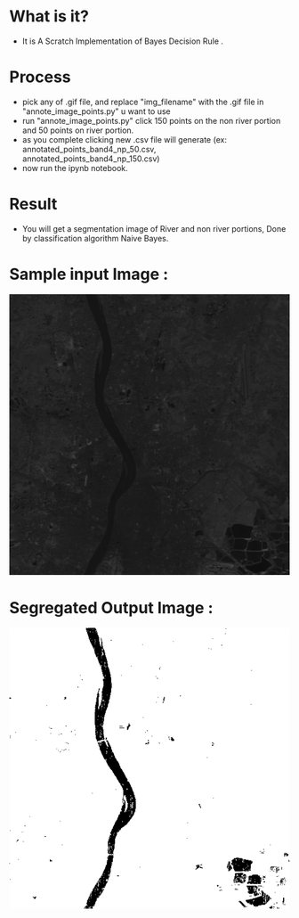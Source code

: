 # What is it?

- It is A Scratch Implementation of Bayes Decision Rule .

# Process

- pick any of .gif file, and replace "img_filename" with the .gif file in "annote_image_points.py" u want to use
- run "annote_image_points.py" click 150 points on the non river portion and 50 points on river portion.
- as you complete clicking new .csv file will generate (ex: annotated_points_band4_np_50.csv, annotated_points_band4_np_150.csv)
- now run the ipynb notebook.

# Result

- You will get a segmentation image of River and non river portions, Done by classification algorithm Naive Bayes.


# Sample input Image : <br>
![](band4.gif)

# Segregated Output Image : <br>
![](output_image.png) 